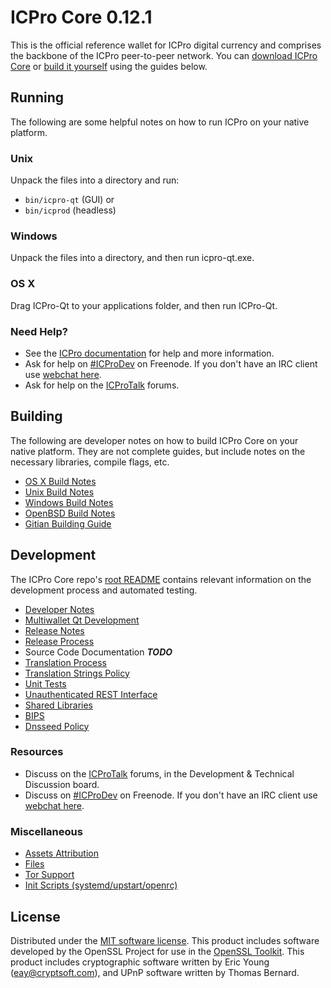 ICPro Core 0.12.1
=====================

This is the official reference wallet for ICPro digital currency and comprises the backbone of the ICPro peer-to-peer network. You can [download ICPro Core](https://www.icpro.org/downloads/) or [build it yourself](#building) using the guides below.

Running
---------------------
The following are some helpful notes on how to run ICPro on your native platform.

### Unix

Unpack the files into a directory and run:

- `bin/icpro-qt` (GUI) or
- `bin/icprod` (headless)

### Windows

Unpack the files into a directory, and then run icpro-qt.exe.

### OS X

Drag ICPro-Qt to your applications folder, and then run ICPro-Qt.

### Need Help?

* See the [ICPro documentation](https://ICProDev.atlassian.net/wiki/display/DOC)
for help and more information.
* Ask for help on [#ICProDev](http://webchat.freenode.net?channels=ICProDev) on Freenode. If you don't have an IRC client use [webchat here](http://webchat.freenode.net?channels=ICProDev).
* Ask for help on the [ICProTalk](https://icprotalk.org/) forums.

Building
---------------------
The following are developer notes on how to build ICPro Core on your native platform. They are not complete guides, but include notes on the necessary libraries, compile flags, etc.

- [OS X Build Notes](build-osx.md)
- [Unix Build Notes](build-unix.md)
- [Windows Build Notes](build-windows.md)
- [OpenBSD Build Notes](build-openbsd.md)
- [Gitian Building Guide](gitian-building.md)

Development
---------------------
The ICPro Core repo's [root README](/README.md) contains relevant information on the development process and automated testing.

- [Developer Notes](developer-notes.md)
- [Multiwallet Qt Development](multiwallet-qt.md)
- [Release Notes](release-notes.md)
- [Release Process](release-process.md)
- Source Code Documentation ***TODO***
- [Translation Process](translation_process.md)
- [Translation Strings Policy](translation_strings_policy.md)
- [Unit Tests](unit-tests.md)
- [Unauthenticated REST Interface](REST-interface.md)
- [Shared Libraries](shared-libraries.md)
- [BIPS](bips.md)
- [Dnsseed Policy](dnsseed-policy.md)

### Resources
* Discuss on the [ICProTalk](https://icprotalk.org/) forums, in the Development & Technical Discussion board.
* Discuss on [#ICProDev](http://webchat.freenode.net/?channels=ICProDev) on Freenode. If you don't have an IRC client use [webchat here](http://webchat.freenode.net/?channels=ICProDev).

### Miscellaneous
- [Assets Attribution](assets-attribution.md)
- [Files](files.md)
- [Tor Support](tor.md)
- [Init Scripts (systemd/upstart/openrc)](init.md)

License
---------------------
Distributed under the [MIT software license](http://www.opensource.org/licenses/mit-license.php).
This product includes software developed by the OpenSSL Project for use in the [OpenSSL Toolkit](https://www.openssl.org/). This product includes
cryptographic software written by Eric Young ([eay@cryptsoft.com](mailto:eay@cryptsoft.com)), and UPnP software written by Thomas Bernard.

